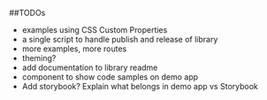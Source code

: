##TODOs
- examples using CSS Custom Properties
- a single script to handle publish and release of library
- more examples, more routes
- theming?
- add documentation to library readme
- component to show code samples on demo app
- Add storybook? Explain what belongs in demo app vs Storybook

